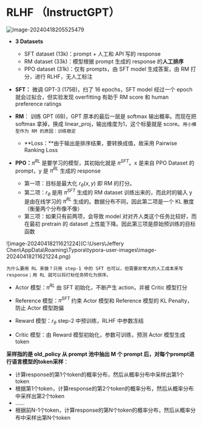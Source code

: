 # RLHF （InstructGPT）

<img src="C:\Users\Jeffery Chen\AppData\Roaming\Typora\typora-user-images\image-20240418205525479.png" alt="image-20240418205525479" style="zoom:100%;" />

- **3 Datasets**
  - SFT dataset (13k)：prompt + 人工和 API 写的 response
  - RM dataset (33k)：模型根据 prompt 生成的 response 的**人工排序**
  - PPO dataset (31k)：仅有 prompts，由 SFT model 生成答案，由 RM 打分，进行 RLHF，无人工标注

- **SFT：** 微调 GPT-3 (175B)，扫了 16 epochs，SFT model 经过一个 epoch 就会过拟合，但实验发现 overfitting 有助于 RM score 和 human preference ratings
- **RM**： 训练 GPT (6B)，GPT 原本的最后一层是 softmax 输出概率。而现在把 softmax 拿掉，换成 linear_proj，输出维度为1，这个标量就是 score。`用小模型作为 RM 的原因：训练稳定`
  - **Loss：**由于输出是排序结果，要转换成值，故采用 Pairwise Ranking Loss
- **PPO：**$\pi^{RL}$ 是要学习的模型，其初始化就是 $\pi^{SFT}$。x 是来自 PPO Dataset 的 prompt，y 是 $\pi^{RL}$ 生成的 response
  - 第一项：目标是最大化 $r_\theta(x,y)$ 即 RM 的打分。
  - 第二项：$r_\theta$ 是用 $\pi^{SFT}$ 生成的 RM dataset 训练出来的，而此时的输入 y 是由在线学习的 $\pi^{RL}$ 生成的。数据分布不同，因此第二项是一个 KL 散度（衡量两个分布像不像）
  - 第三项：如果只有前两项，会导致 model 对对齐人类这个任务比较好，而在最初 pretrain 的 dataset 上性能下降。因此第三项是原始预训练的目标函数

![image-20240418211621224](C:\Users\Jeffery Chen\AppData\Roaming\Typora\typora-user-images\image-20240418211621224.png)

`为什么要用 RL 来做？只用 step-1 中的 SFT 也可以，但需要非常大的人工成本来写 response；用 RL 就可以将打标任务转化为排序。`

- Actor 模型：$\pi^{RL}$ 由 SFT 初始化，不断产生 action，并被 Critic 模型打分

- Reference 模型：$\pi^{SFT}$ 约束 Actor 模型和 Reference 模型的 KL Penalty，防止 Actor 模型跑偏
- Reward 模型：$r_\theta$ step-2 中预训练，RLHF 中参数冻结
- Critic 模型：由 Reward 模型初始化，参数可训练，预测 Actor 模型生成 token

**采样指的是 old_policy 从 prompt 池中抽出 M 个 prompt 后，对每个prompt进行语言模型的token采样**：

- 计算response的第1个token的概率分布，然后从概率分布中采样出第1个token
- 根据第1个token，计算response的第2个token的概率分布，然后从概率分布中采样出第2个token
- ……
- 根据前N-1个token，计算response的第N个token的概率分布，然后从概率分布中采样出第N个token